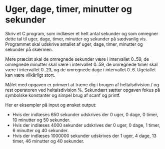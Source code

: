 # Uger, dage, timer, minutter og sekunder

Skriv et C program, som indlæser et helt antal sekunder og som omregner dette tal til uger, dage, timer, minutter og sekunder på sædvanlig vis. Programmet skal udskrive antallet af uger, dage, timer, minutter og sekunder på skærmen.

Mere præcist skal de omregnede sekunder være i intervallet 0..59, de omregnede minutter skal være i intervallet 0..59, de omregnede timer skal være i intervallet 0..23, og de omregnede dage i intervallet 0..6. Ugetallet kan være vilkårligt stort.

Målet med opgaven er primært at træne dig i brugen af heltalsdivision / og rest operatoren ved heltalsdivision %. Sekundært sætter opgaven fokus på symbolske konstanter og simpel brug af scanf og printf.

Her er eksempler på input og ønsket output:

- Hvis der indlæses 650 sekunder udskrives der 0 uger, 0 dage, 0 timer, 10 minutter og 50 sekunder.
- Hvis der indlæses 4000 sekunder udskrives der 0 uger, 0 dage, 1 timer, 6 minutter og 40 sekunder.
- Hvis der indlæses 1000000 sekunder udskrives der 1 uger, 4 dage, 13 timer, 46 minutter og 40 sekunder.
